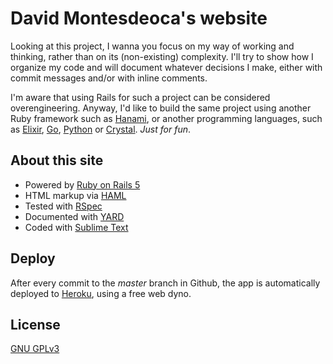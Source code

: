 # David Montesdeoca's website

Looking at this project, I wanna you focus on my way of working and thinking, rather than on its (non-existing) complexity. I'll try to show how I organize my code and will document whatever decisions I make, either with commit messages and/or with inline comments.

I'm aware that using Rails for such a project can be considered overengineering. Anyway, I'd like to build the same project using another Ruby framework such as [Hanami](http://hanamirb.org/), or another programming languages, such as [Elixir](http://elixir-lang.org/), [Go](https://golang.org/), [Python](https://www.python.org/) or [Crystal](https://crystal-lang.org/). *Just for fun*.

## About this site

* Powered by [Ruby on Rails 5](http://rubyonrails.org/)
* HTML markup via [HAML](http://haml.info/)
* Tested with [RSpec](http://rspec.info/)
* Documented with [YARD](http://yardoc.org/)
* Coded with [Sublime Text](https://www.sublimetext.com/)

## Deploy

After every commit to the *master* branch in Github, the app is automatically deployed to [Heroku](https://www.heroku.com/), using a free web dyno.

## License

[GNU GPLv3](http://choosealicense.com/licenses/gpl-3.0/)